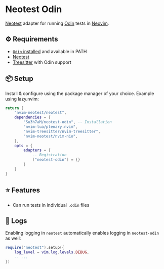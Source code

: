 # Neotest Odin

[Neotest](https://github.com/nvim-neotest/neotest) adapter for running [Odin](https://github.com/odin-lang/Odin) tests in [Neovim](https://github.com/neovim/neovim).

## ⚙️ Requirements

- [`Odin` installed](https://odin-lang.org/docs/install/) and available in PATH
- [Neotest](https://github.com/nvim-neotest/neotest#installation)
- [Treesitter](https://github.com/nvim-treesitter/nvim-treesitter#installation) with Odin support

## 📦 Setup

Install & configure using the package manager of your choice.
Example using lazy.nvim:

```lua
return {
    "nvim-neotest/neotest",
    dependencies = {
        "Su3h7aM/neotest-odin", -- Installation
        "nvim-lua/plenary.nvim",
        "nvim-treesitter/nvim-treesitter",
        "nvim-neotest/nvim-nio",
    },
    opts = {
        adapters = {
            -- Registration
            ["neotest-odin"] = {}
        }
    }
}
```

## ⭐ Features

- Can run tests in individual `.odin` files

## 📄 Logs

Enabling logging in `neotest` automatically enables logging in `neotest-odin` as well:

```lua
require("neotest").setup({
    log_level = vim.log.levels.DEBUG,
    -- ...
})
```
